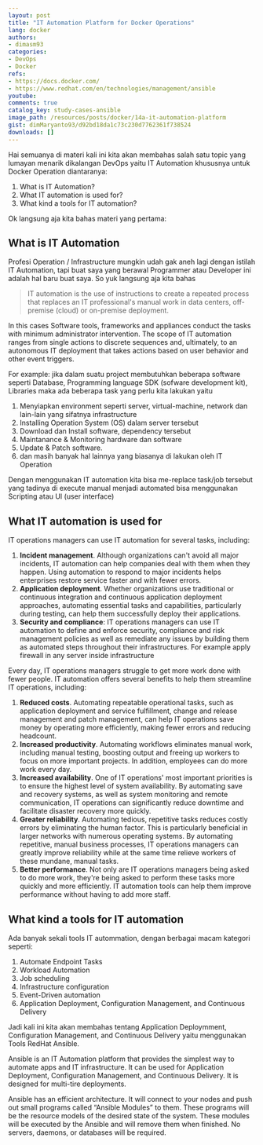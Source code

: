 ```yaml
---
layout: post
title: "IT Automation Platform for Docker Operations"
lang: docker
authors:
- dimasm93
categories:
- DevOps
- Docker
refs: 
- https://docs.docker.com/
- https://www.redhat.com/en/technologies/management/ansible
youtube: 
comments: true
catalog_key: study-cases-ansible
image_path: /resources/posts/docker/14a-it-automation-platform
gist: dimMaryanto93/d92bd18da1c73c230d7762361f738524
downloads: []
---
```


Hai semuanya di materi kali ini kita akan membahas salah satu topic yang lumayan menarik dikalangan DevOps yaitu IT Automation khususnya untuk Docker Operation diantaranya:

1. What is IT Automation?
2. What IT automation is used for?
3. What kind a tools for IT automation?

Ok langsung aja kita bahas materi yang pertama:

<!--more-->

## What is IT Automation

Profesi Operation / Infrastructure mungkin udah gak aneh lagi dengan istilah IT Automation, tapi buat saya yang berawal Programmer atau Developer ini adalah hal baru buat saya. So yuk langsung aja kita bahas 

> IT automation is the use of instructions to create a repeated process that replaces an IT professional's manual work in data centers, off-premise (cloud) or on-premise deployment. 

In this cases Software tools, frameworks and appliances conduct the tasks with minimum administrator intervention. The scope of IT automation ranges from single actions to discrete sequences and, ultimately, to an autonomous IT deployment that takes actions based on user behavior and other event triggers. 

For example: jika dalam suatu project membutuhkan beberapa software seperti Database, Programming language SDK (sofware development kit), Libraries maka ada beberapa task yang perlu kita lakukan yaitu

1. Menyiapkan environment seperti server, virtual-machine, network dan lain-lain yang sifatnya infrastructure
2. Installing Operation System (OS) dalam server tersebut
3. Download dan Install software, dependency tersebut
4. Maintanance & Monitoring hardware dan software 
5. Update & Patch software.
6. dan masih banyak hal lainnya yang biasanya di lakukan oleh IT Operation

Dengan menggunakan IT automation kita bisa me-replace task/job tersebut yang tadinya di execute manual menjadi automated bisa menggunakan Scripting atau UI (user interface)

## What IT automation is used for

IT operations managers can use IT automation for several tasks, including:

1. **Incident management**. Although organizations can't avoid all major incidents, IT automation can help companies deal with them when they happen. Using automation to respond to major incidents helps enterprises restore service faster and with fewer errors.
2. **Application deployment**. Whether organizations use traditional or continuous integration and continuous application deployment approaches, automating essential tasks and capabilities, particularly during testing, can help them successfully deploy their applications.
3. **Security and compliance**: IT operations managers can use IT automation to define and enforce security, compliance and risk management policies as well as remediate any issues by building them as automated steps throughout their infrastructures. For example apply firewall in any server inside infrastructure

Every day, IT operations managers struggle to get more work done with fewer people. IT automation offers several benefits to help them streamline IT operations, including:

1. **Reduced costs**. Automating repeatable operational tasks, such as application deployment and service fulfillment, change and release management and patch management, can help IT operations save money by operating more efficiently, making fewer errors and reducing headcount.
2. **Increased productivity**. Automating workflows eliminates manual work, including manual testing, boosting output and freeing up workers to focus on more important projects. In addition, employees can do more work every day.
3. **Increased availability**. One of IT operations' most important priorities is to ensure the highest level of system availability. By automating save and recovery systems, as well as system monitoring and remote communication, IT operations can significantly reduce downtime and facilitate disaster recovery more quickly.
4. **Greater reliability**. Automating tedious, repetitive tasks reduces costly errors by eliminating the human factor. This is particularly beneficial in larger networks with numerous operating systems. By automating repetitive, manual business processes, IT operations managers can greatly improve reliability while at the same time relieve workers of these mundane, manual tasks.
5. **Better performance**. Not only are IT operations managers being asked to do more work, they're being asked to perform these tasks more quickly and more efficiently. IT automation tools can help them improve performance without having to add more staff.

## What kind a tools for IT automation

Ada banyak sekali tools IT autommation, dengan berbagai macam kategori seperti:

1. Automate Endpoint Tasks
2. Workload Automation
3. Job scheduling
4. Infrastructure configuration
5. Event-Driven automation
6. Application Deployment, Configuration Management, and Continuous Delivery

Jadi kali ini kita akan membahas tentang Application Deploymment, Configuration Management, and Continuous Delivery yaitu menggunakan Tools RedHat Ansible.

Ansible is an IT Automation platform that provides the simplest way to automate apps and IT infrastructure. It can be used for Application Deployment, Configuration Management, and Continuous Delivery. It is designed for multi-tire deployments. 

Ansible has an efficient architecture. It will connect to your nodes and push out small programs called “Ansible Modules” to them. These programs will be the resource models of the desired state of the system. These modules will be executed by the Ansible and will remove them when finished. No servers, daemons, or databases will be required.
